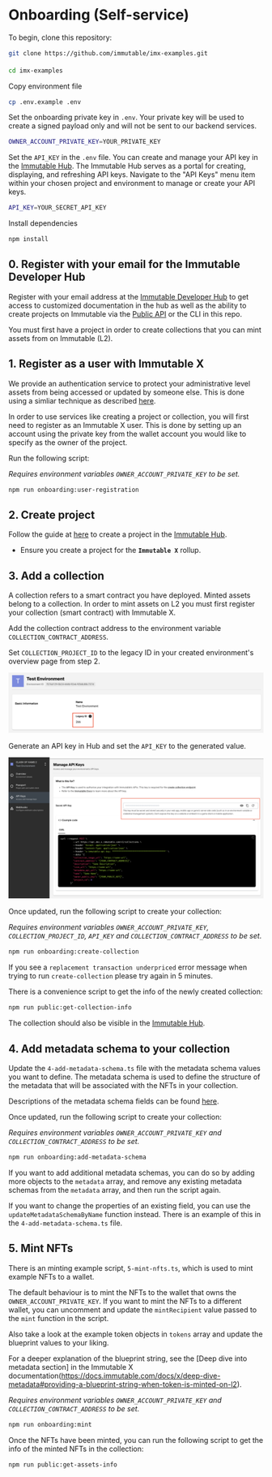 # Onboarding (Self-service)

To begin, clone this repository:

```sh
git clone https://github.com/immutable/imx-examples.git

cd imx-examples
```

Copy environment file

```sh
cp .env.example .env
```

Set the onboarding private key in `.env`. Your private key will be used to create a signed payload only and will not be sent to our backend services.

```sh
OWNER_ACCOUNT_PRIVATE_KEY=YOUR_PRIVATE_KEY
```

Set the `API_KEY` in the `.env` file. You can create and manage your API key in the [Immutable Hub](https://hub.immutable.com/). The Immutable Hub serves as a portal for creating, displaying, and refreshing API keys. Navigate to the "API Keys" menu item within your chosen project and environment to manage or create your API keys.

```sh
API_KEY=YOUR_SECRET_API_KEY
```

Install dependencies

```sh
npm install
```

## 0. Register with your email for the Immutable Developer Hub

Register with your email address at the [Immutable Developer Hub](https://hub.immutable.com) to get access to customized documentation in the hub as well as the ability to create projects on Immutable via the [Public API](https://docs.x.immutable.com/reference#/operations/createProject) or the CLI in this repo.

You must first have a project in order to create collections that you can mint assets from on Immutable (L2).

## 1. Register as a user with Immutable X

We provide an authentication service to protect your administrative level assets from being accessed or updated by someone else. This is done using a simliar technique as described [here](https://link.medium.com/CVTcj7YfQkb).

In order to use services like creating a project or collection, you will first need to register as an Immutable X user. This is done by setting up an account using the private key from the wallet account you would like to specify as the owner of the project.

Run the following script:

_Requires environment variables `OWNER_ACCOUNT_PRIVATE_KEY` to be set._

```sh
npm run onboarding:user-registration
```

## 2. Create project

Follow the guide at [here](https://docs.immutable.com/docs/x/launch-collection/register-project) to create a project in the [Immutable Hub](https://hub.immutable.com).

- Ensure you create a project for the **`Immutable X`** rollup.

## 3. Add a collection

A collection refers to a smart contract you have deployed. Minted assets belong to a collection. In order to mint assets on L2
you must first register your collection (smart contract) with Immutable X.

Add the collection contract address to the environment variable `COLLECTION_CONTRACT_ADDRESS`.

Set `COLLECTION_PROJECT_ID` to the legacy ID in your created environment's overview page from step 2.

![Environment legacy ID](./img/legacy-id.png)

Generate an API key in Hub and set the `API_KEY` to the generated value.

![Api Key](./img/api-key.png)

Once updated, run the following script to create your collection:

_Requires environment variables `OWNER_ACCOUNT_PRIVATE_KEY`, `COLLECTION_PROJECT_ID`, `API_KEY` and `COLLECTION_CONTRACT_ADDRESS` to be set._

```sh
npm run onboarding:create-collection
```

If you see a `replacement transaction underpriced` error message when trying to run `create-collection` please try again in 5 minutes.

There is a convenience script to get the info of the newly created collection:

```sh
npm run public:get-collection-info
```

The collection should also be visible in the [Immutable Hub](https://hub.immutable.com).

## 4. Add metadata schema to your collection

Update the `4-add-metadata-schema.ts` file with the metadata schema values you want to define. The metadata schema is used to define the structure of the metadata that will be associated with the NFTs in your collection.

Descriptions of the metadata schema fields can be found [here](https://docs.immutable.com/docs/x/launch-collection/register-metadata-schema#metadata-schema).

Once updated, run the following script to create your collection:

_Requires environment variables `OWNER_ACCOUNT_PRIVATE_KEY` and `COLLECTION_CONTRACT_ADDRESS` to be set._

```sh
npm run onboarding:add-metadata-schema
```

If you want to add additional metadata schemas, you can do so by adding more objects to the `metadata` array, and remove any existing metadata schemas from the `metadata` array, and then run the script again.

If you want to change the properties of an existing field, you can use the `updateMetadataSchemaByName` function instead. There is an example of this in the `4-add-metadata-schema.ts` file.

## 5. Mint NFTs

There is an minting example script, `5-mint-nfts.ts`, which is used to mint example NFTs to a wallet.

The default behaviour is to mint the NFTs to the wallet that owns the `OWNER_ACCOUNT_PRIVATE_KEY`. If you want to mint the NFTs to a different wallet, you can uncomment and update the `mintRecipient` value passed to the `mint` function in the script.

Also take a look at the example token objects in `tokens` array and update the blueprint values to your liking.

For a deeper explanation of the blueprint string, see the [Deep dive into metadata section] in the Immutable X documentation(https://docs.immutable.com/docs/x/deep-dive-metadata#providing-a-blueprint-string-when-token-is-minted-on-l2).

_Requires environment variables `OWNER_ACCOUNT_PRIVATE_KEY` and `COLLECTION_CONTRACT_ADDRESS` to be set._

```sh
npm run onboarding:mint
```

Once the NFTs have been minted, you can run the following script to get the info of the minted NFTs in the collection:

```sh
npm run public:get-assets-info
```
